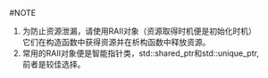 #NOTE   
1.  为防止资源泄漏，请使用RAII对象（资源取得时机便是初始化时机）     
它们在构造函数中获得资源并在析构函数中释放资源。      
2.  常用的RAII对象便是智能指针类，std::shared_ptr和std::unique_ptr,    
前者是较佳选择。
